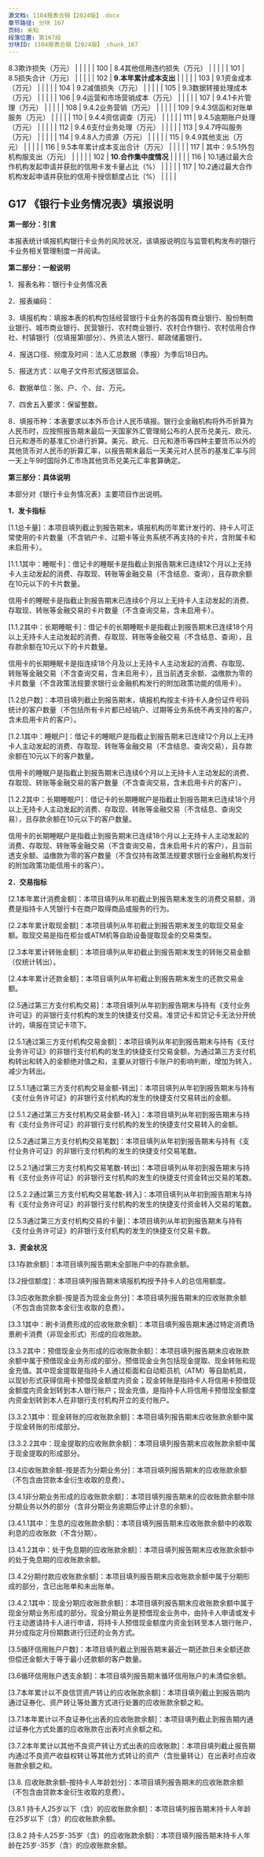 ```yaml
---
源文档: 1104报表合辑【2024版】.docx
章节路径: 分块 167
页码: 未知
段落位置: 第167段
分块ID: 1104报表合辑【2024版】_chunk_167
---
```


8.3欺诈损失（万元） |  |  |  |
| 100 | 8.4其他信用违约损失（万元） |  |  |  |
| 101 | 8.5损失合计（万元） |  |  |  |
| 102 | **9.本年累计成本支出** | | | |
| 103 | 9.1资金成本（万元） |  |  |  |
| 104 | 9.2减值损失（万元） |  |  |  |
| 105 | 9.3数据转接处理成本（万元） |  |  |  |
| 106 | 9.4运营和市场营销成本（万元） |  |  |  |
| 107 | 9.4.1卡片管理（万元） |  |  |  |
| 108 | 9.4.2业务营销（万元） |  |  |  |
| 109 | 9.4.3信函和对账单服务（万元） |  |  |  |
| 110 | 9.4.4资信调查（万元） |  |  |  |
| 111 | 9.4.5逾期账户处理（万元） |  |  |  |
| 112 | 9.4.6支付业务处理（万元） |  |  |  |
| 113 | 9.4.7呼叫服务（万元） |  |  |  |
| 114 | 9.4.8人力资源（万元） |  |  |  |
| 115 | 9.4.9其他支出（万元） |  |  |  |
| 116 | 9.5本年累计成本支出合计（万元） |  |  |  |
| 117 | 其中：9.5.1外包机构服支出（万元） |  |  |  |
| 102 | **10.合作集中度情况** | | | |
| 116 | 10.1通过最大合作机构发起申请并获批的信用卡发卡量占比（%） |  |  |  |
| 117 | 10.2通过最大合作机构发起申请并获批的信用卡授信额度占比（%） |  |  |  |

## G17 《银行卡业务情况表》填报说明

**第一部分：引言**

本报表统计填报机构银行卡业务的风险状况，该填报说明应与监管机构发布的银行卡业务相关管理制度一并阅读。

**第二部分：一般说明**

1．报表名称：银行卡业务情况表

2．报表编码：

3．填报机构：填报本表的机构包括经营银行卡业务的各国有商业银行、股份制商业银行、城市商业银行、民营银行、农村商业银行、农村合作银行、农村信用合作社、村镇银行（仅填报第Ⅰ部分）、外资法人银行、邮政储蓄银行。

4．报送口径、频度及时间：法人汇总数据（季报）为季后18日内。

5．报送方式：以电子文件形式报送银监会。

6．数据单位：张、户、个、台、万元。

7．四舍五入要求：保留整数。

8．填报币种：本表要求以本外币合计人民币填报。银行业金融机构将外币折算为人民币时，应按照报告期末最后一天国家外汇管理局公布的人民币兑美元、欧元、日元和港币的基准汇价进行折算。美元、欧元、日元和港币等四种主要货币以外的其他货币对人民币的折算汇率，以报告期末最后一天美元对人民币的基准汇率与同一天上午9时国际外汇市场其他货币兑美元汇率套算确定。

**第三部分：具体说明**

本部分对《银行卡业务情况表》主要项目作出说明。

**1．发卡指标**

[1.1总卡量]：本项目填列截止到报告期末，填报机构历年累计发行的、持卡人可正常使用的卡片数量（不含销户卡、过期卡等业务系统不再支持的卡片，含附属卡和未启用卡）。

[1.1.1其中：睡眠卡]：借记卡的睡眠卡是指截止到报告期末已连续12个月以上无持卡人主动发起的消费、存取现、转账等金融交易（不含结息、查询），且存款余额在10元以下的卡片数量。

信用卡的睡眠卡是指截止到报告期末已连续6个月以上无持卡人主动发起的消费、存取现、转账等金融交易的卡片数量（不含查询交易，含未启用卡）。

[1.1.2其中：长期睡眠卡]：借记卡的长期睡眠卡是指截止到报告期末已连续18个月以上无持卡人主动发起的消费、存取现、转账等金融交易（不含结息、查询），且存款余额在10元以下的卡片数量。

信用卡的长期睡眠卡是指连续18个月及以上无持卡人主动发起的消费、存取现、转账等金融交易（不含查询交易，含未启用卡），且当前透支余额、溢缴款为零的卡片数量（不含政策法规要求银行业金融机构发行的附加政策功能的信用卡）。

[1.2总户数]：本项目填列截止到报告期末，填报机构按主卡持卡人身份证件号码统计的客户数量（不包括所有卡片都已经销户、过期等业务系统不再支持的客户，含未启用卡片的客户）。

[1.2.1其中：睡眠户]：借记卡的睡眠户是指截止到报告期末已连续12个月以上无持卡人主动发起的消费、存取现、转账等金融交易（不含结息、查询交易），且存款余额在10元以下的客户数量。

信用卡的睡眠户是指截止到报告期末已连续6个月以上无持卡人主动发起的消费、存取现、转账等金融交易的客户数量（不含查询交易，含未启用卡片的客户）。

[1.2.2其中：长期睡眠户]：借记卡的长期睡眠户是指截止到报告期末已连续18个月以上无持卡人主动发起的消费、存取现、转账等金融交易（不含结息、查询交易），且存款余额在10元以下的客户数量。

信用卡的长期睡眠户是指截止到报告期末已连续18个月以上无持卡人主动发起的消费、存取现、转账等金融交易（不含查询交易，含未启用卡片的客户），且当前透支余额、溢缴款为零的客户数量（不含仅持有政策法规要求银行业金融机构发行的附加政策功能信用卡的客户）。

**2．交易指标**

[2.1本年累计消费金额]：本项目填列从年初截止到报告期末发生的消费交易额，消费是指持卡人凭银行卡在商户取得商品或服务的行为。

[2.2本年累计取现金额]：本项目填列从年初截止到报告期末发生的取现交易金额。取现交易是指在柜台或ATM机等自助设备提取现金的交易类型。

[2.3本年累计转账金额]：本项目填列从年初截止到报告期末发生的转账交易金额（仅统计转出）。

[2.4本年累计还款金额]：本项目填列从年初截止到报告期末发生的还款交易金额。

[2.5通过第三方支付机构交易]：本项目填列从年初到报告期末与持有《支付业务许可证》的非银行支付机构的发生的快捷支付交易。准贷记卡和贷记卡无法分开统计的，填报在贷记卡项下。

[2.5.1通过第三方支付机构交易金额]：本项目填列从年初到报告期末与持有《支付业务许可证》的非银行支付机构的发生的快捷支付交易金额，为通过第三方支付机构转出和转入的金额绝对值之和，主要从对银行卡账户的影响判断，增加为转入，减少为转出。

[2.5.1.1通过第三方支付机构交易金额-转出]：本项目填列从年初到报告期末与持有《支付业务许可证》的非银行支付机构的发生的快捷支付交易转出的金额。

[2.5.1.2通过第三方支付机构交易金额-转入]：本项目填列从年初到报告期末与持有《支付业务许可证》的非银行支付机构的发生的快捷支付交易转入的金额。

[2.5.2通过第三方支付机构交易笔数]：本项目填列从年初到报告期末与持有《支付业务许可证》的非银行支付机构的发生的快捷支付交易笔数。

[2.5.2.1通过第三方支付机构交易笔数-转出]：本项目填列从年初到报告期末与持有《支付业务许可证》的非银行支付机构的发生的快捷支付资金转出交易的笔数。

[2.5.2.2通过第三方支付机构交易笔数-转入]：本项目填列从年初到报告期末与持有《支付业务许可证》的非银行支付机构的发生的快捷支付资金转入交易的笔数。

[2.5.3通过第三方支付机构交易的卡量]：本项目填列从年初到报告期末与持有《支付业务许可证》的非银行支付机构的发生的快捷支付交易卡数。

**3．资金状况**

[3.1存款余额]：本项目填列报告期末全部账户中的存款余额。

[3.2授信额度]：本项目填列报告期末填报机构授予持卡人的总信用额度。

[3.3应收账款余额-按是否为现金业务分]：本项目填列报告期末的应收账款余额（不包含由贷款本金衍生收取的息费）。

[3.3.1其中：刷卡消费形成的应收账款余额]：本项目填列报告期末通过特定消费场景刷卡消费（非现金形式）形成的应收账款。

[3.3.2其中：预借现金业务形成的应收账款余额]：本项目填列报告期末应收账款余额中属于预借现金业务形成的部分。预借现金业务包括现金提取、现金转账和现金充值。其中现金提取是指持卡人通过柜面和自动柜员机（ATM）等自助机具，以现钞形式获得信用卡预借现金额度内资金；现金转账是指持卡人将信用卡预借现金额度内资金划转到本人银行账户；现金充值，是指持卡人将信用卡预借现金额度内资金划转到本人在非银行支付机构开立的支付账户。

[3.3.2.1其中：现金转账的应收账款余额]：本项目填列报告期末应收账款余额中属于现金转账的形成部分。

[3.3.2.2其中：现金提取的应收账款余额]：本项目填列报告期末应收账款余额中属于现金提取的形成部分。

[3.4应收账款余额-按是否为分期业务分]：本项目填列报告期末的应收账款余额（不包含由贷款本金衍生收取的息费）。

[3.4.1非分期业务形成的应收账款余额]：本项目填列报告期末的应收账款余额中除分期业务以外的部分（含非分期业务逾期后停止计息的余额）。

[3.4.1.1其中：生息的应收账款余额]：本项目填列报告期末应收账款余额中的收取利息的应收账款（不含分期）。

[3.4.1.2其中：处于免息期的应收账款余额]：本项目填列报告期末应收账款余额中的处于免息期的应收账款余额。

[3.4.2分期付款应收账款余额]：本项目填列报告期末应收账款余额中属于分期形成的部分，含已出账单和未出账单。

[3.4.2.1其中：现金分期应收账款余额]：本项目填列报告期末应收账款余额中属于现金分期业务形成的部分。现金分期业务是预借现金业务中，由持卡人申请或发卡行主动邀请持卡人进行申请，将持卡人预借现金额度内资金划转至本人银行账户，并分成指定月份期数进行归还的业务方式。

[3.4.2.2其中：消费分期应收账款余额]:本项目填列报告期末应收账款余额中属于消费分期业务形成的部分。

[3.4.2.2.1其中：账单分期应收账款余额]: 本项目填列报告期末应收账款余额中属于账单分期形成的部分，包含基于单笔、多笔消费或账单进行的分期付款业务。

[3.4.2.2.2其中：专项分期应收账款余额]:本项目填列报告期末应收账款余额中有特定消费场景分期付款形成的部分，包含但不限于汽车、家装、教育等场景。

[3.4.2.2.3其中：其他消费分期应收账款余额]: 指除上述提到分期以外的消费分期应收账款余额。

[3.5循环信用账户户数]：本项目填列截止到报告期末最近一期还款日未全额还款但偿还金额大于等于最小还款额的客户数量。

[3.6循环信用账户透支余额]：本项目填列报告期末循环信用账户的未清偿余额。

[3.7本年累计以不良信贷资产转让的应收账款余额]：本项目填列截止到报告期内通过证券化、资产转让等处置方式进行处置的应收账款余额之和。

[3.7.1本年累计以不良证券化出表的应收账款余额]：本项目填列截止到报告期内通过证券化方式处置的应收账款在出表时点余额之和。

[3.7.2本年累计以其他不良资产转让方式出表的应收账款]：本项目填列截止报告期内通过不良资产收益权转让等其他方式转让的资产（含批量转让）在出表时点应收账款余额之和。

[3.8. 应收账款余额-按持卡人年龄划分]：本项目填列报告期末的应收账款余额（不包含由贷款本金衍生收取的息费）。

[3.8.1 持卡人25岁以下（含）的应收账款余额]：本项目填列报告期末持卡人年龄在25岁以下（含）的应收账款余额。

[3.8.2 持卡人25岁-35岁（含）的应收账款余额]：本项目填列报告期末持卡人年龄在25岁-35岁（含）的应收账款余额。